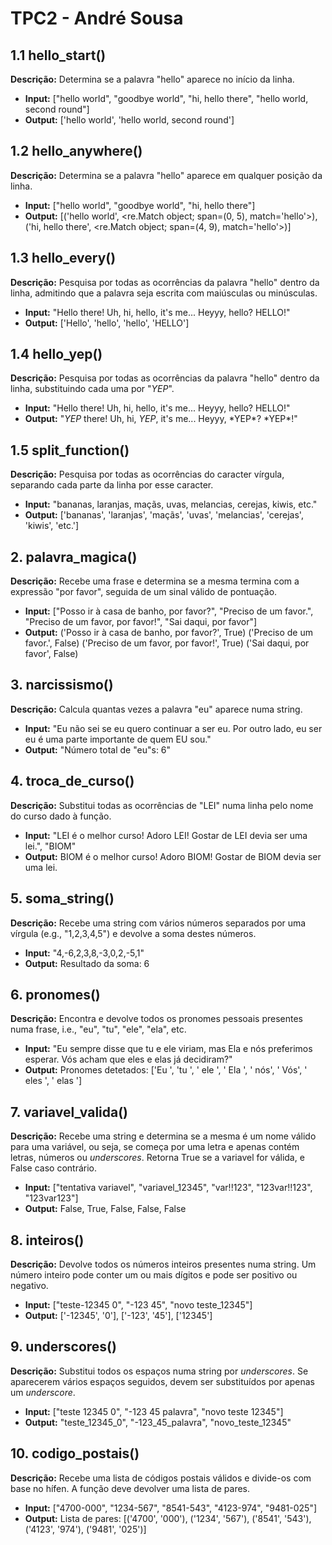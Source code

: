 # TPC2 - André Sousa

## 1.1 hello_start()
**Descrição:** Determina se a palavra "hello" aparece no início da linha.
- **Input:** ["hello world", "goodbye world", "hi, hello there", "hello world, second round"]
- **Output:** ['hello world', 'hello world, second round']

## 1.2 hello_anywhere()
**Descrição:** Determina se a palavra "hello" aparece em qualquer posição da linha.
- **Input:** ["hello world", "goodbye world", "hi, hello there"]
- **Output:** [('hello world', <re.Match object; span=(0, 5), match='hello'>), ('hi, hello there', <re.Match object; span=(4, 9), match='hello'>)]

## 1.3 hello_every()
**Descrição:** Pesquisa por todas as ocorrências da palavra "hello" dentro da linha, admitindo que a palavra seja escrita com maiúsculas ou minúsculas.
- **Input:** "Hello there! Uh, hi, hello, it's me... Heyyy, hello? HELLO!"
- **Output:** ['Hello', 'hello', 'hello', 'HELLO']

## 1.4 hello_yep()
**Descrição:** Pesquisa por todas as ocorrências da palavra "hello" dentro da linha, substituindo cada uma por "*YEP*".
- **Input:** "Hello there! Uh, hi, hello, it's me... Heyyy, hello? HELLO!"
- **Output:** "*YEP* there! Uh, hi, *YEP*, it's me... Heyyy, \*YEP\*? \*YEP\*!"

## 1.5 split_function()
**Descrição:** Pesquisa por todas as ocorrências do caracter vírgula, separando cada parte da linha por esse caracter.
- **Input:** "bananas, laranjas, maçãs, uvas, melancias, cerejas, kiwis, etc."
- **Output:** ['bananas', 'laranjas', 'maçãs', 'uvas', 'melancias', 'cerejas', 'kiwis', 'etc.']

## 2. palavra_magica()
**Descrição:** Recebe uma frase e determina se a mesma termina com a expressão "por favor", seguida de um sinal válido de pontuação.
- **Input:** ["Posso ir à casa de banho, por favor?", "Preciso de um favor.", "Preciso de um favor, por favor!", "Sai daqui, por favor"]
- **Output:** ('Posso ir à casa de banho, por favor?', True)
('Preciso de um favor.', False)
('Preciso de um favor, por favor!', True)
('Sai daqui, por favor', False)

## 3. narcissismo()
**Descrição:** Calcula quantas vezes a palavra "eu" aparece numa string.
- **Input:** "Eu não sei se eu quero continuar a ser eu. Por outro lado, eu ser eu é uma parte importante de quem EU sou."
- **Output:** "Número total de "eu"s: 6"

## 4. troca_de_curso()
**Descrição:** Substitui todas as ocorrências de "LEI" numa linha pelo nome do curso dado à função.
- **Input:** "LEI é o melhor curso! Adoro LEI! Gostar de LEI devia ser uma lei.", "BIOM"
- **Output:** BIOM é o melhor curso! Adoro BIOM! Gostar de BIOM devia ser uma lei.

## 5. soma_string()
**Descrição:** Recebe uma string com vários números separados por uma vírgula (e.g., "1,2,3,4,5") e devolve a soma destes números.
- **Input:** "4,-6,2,3,8,-3,0,2,-5,1"
- **Output:** Resultado da soma: 6

## 6. pronomes()
**Descrição:** Encontra e devolve todos os pronomes pessoais presentes numa frase, i.e., "eu", "tu", "ele", "ela", etc.
- **Input:** "Eu sempre disse que tu e ele viriam, mas Ela e nós preferimos esperar. Vós acham que eles e elas já decidiram?"
- **Output:** Pronomes detetados: ['Eu ', 'tu ', ' ele ', ' Ela ', ' nós', ' Vós', ' eles ', ' elas ']

## 7. variavel_valida()
**Descrição:** Recebe uma string e determina se a mesma é um nome válido para uma variável, ou seja, se começa por uma letra e apenas contém letras, números ou *underscores*. Retorna True se a variavel for válida, e False caso contrário.
- **Input:** ["tentativa variavel", "variavel_12345", "var!!123", "123var!!123", "123var123"]
- **Output:** False, True, False, False, False

## 8. inteiros()
**Descrição:** Devolve todos os números inteiros presentes numa string. Um número inteiro pode conter um ou mais dígitos e pode ser positivo ou negativo.
- **Input:** ["teste-12345 0", "-123 45", "novo teste_12345"]
- **Output:** ['-12345', '0'], ['-123', '45'], ['12345']

## 9. underscores()
**Descrição:** Substitui todos os espaços numa string por *underscores*. Se aparecerem vários espaços seguidos, devem ser substituídos por apenas um *underscore*.
- **Input:** ["teste 12345 0", "-123  45 palavra", "novo teste  12345"]
- **Output:** "teste_12345_0", "-123_45_palavra", "novo_teste_12345"

## 10. codigo_postais()
**Descrição:** Recebe uma lista de códigos postais válidos e divide-os com base no hífen. A função deve devolver uma lista de pares.
- **Input:** ["4700-000", "1234-567", "8541-543", "4123-974", "9481-025"]
- **Output:** Lista de pares: [('4700', '000'), ('1234', '567'), ('8541', '543'), ('4123', '974'), ('9481', '025')]

